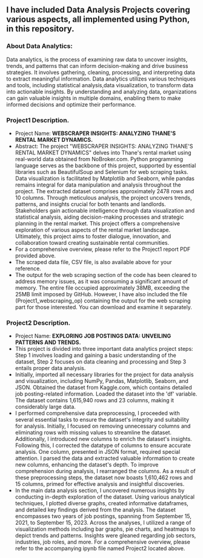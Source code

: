 ## I have included Data Analysis Projects covering various aspects, all implemented using Python, in this repository. 

### About Data Analytics:
Data analytics, is the process of examining raw data to uncover insights, trends, and patterns that can inform decision-making and drive business strategies. It involves gathering, cleaning, processing, and interpreting data to extract meaningful information. Data analytics utilizes various techniques and tools, including statistical analysis,data visualization, to transform data into actionable insights. By understanding and analyzing data, organizations can gain valuable insights in multiple domains, enabling them to make informed decisions and optimize their performance. 

### Project1 Description. 
- Project Name: **WEBSCRAPER INSIGHTS: ANALYZING THANE'S RENTAL MARKET DYNAMICS.** 
- Abstract: The project "WEBSCRAPER INSIGHTS: ANALYZING THANE'S RENTAL MARKET DYNAMICS" delves into Thane's rental market using real-world data obtained from NoBroker.com. Python programming language serves as the backbone of this project, supported by essential libraries such as BeautifulSoup and Selenium for web scraping tasks. Data visualization is facilitated by Matplotlib and Seaborn, while pandas remains integral for data manipulation and analysis throughout the project. The extracted dataset comprises approximately 2478 rows and 10 columns. Through meticulous analysis, the project uncovers trends, patterns, and insights crucial for both tenants and landlords. Stakeholders gain actionable intelligence through data visualization and statistical analysis, aiding decision-making processes and strategic planning in the rental market. This project offers a comprehensive exploration of various aspects of the rental market landscape. Ultimately, this project aims to foster dialogue, innovation, and collaboration toward creating sustainable rental communities. 
- For a comprehensive overview, please refer to the Project1 report PDF provided above.
- The scraped data file, CSV file, is also available above for your reference.
- The output for the web scraping section of the code has been cleared to address memory issues, as it was consuming a significant amount of memory. The entire file occupied approximately 38MB, exceeding the 25MB limit imposed by GitHub. However, I have also included the file (Project1_webscraping_op) containing the output for the web scraping part for those interested. You can download and examine it separately. 

### Project2 Description. 
- Project Name: **EXPLORING JOB POSTINGS DATA: UNVEILING PATTERNS AND TRENDS.**
- This project is divided into three important data analytics project steps: Step 1 involves loading and gaining a basic understanding of the dataset, Step 2 focuses on data cleaning and processing and Step 3 entails proper data analysis. 
- Initially, imported all necessary libraries for the project for data analysis and visualization, including NumPy, Pandas, Matplotlib, Seaborn, and JSON. Obtained the dataset from Kaggle.com, which contains detailed job posting-related information. Loaded the dataset into the 'df' variable. The dataset contains 1,615,940 rows and 23 columns, making it considerably large data.
- I performed comprehensive data preprocessing, I proceeded with several essential tasks to ensure the dataset's integrity and suitability for analysis. Initially, I focused on removing unnecessary columns and eliminating rows with missing values to streamline the dataset. Additionally, I introduced new columns to enrich the dataset's insights. Following this, I corrected the datatype of columns to ensure accurate analysis. One column, presented in JSON format, required special attention. I parsed the data and extracted valuable information to create new columns, enhancing the dataset's depth. To improve comprehension during analysis, I rearranged the columns. As a result of these preprocessing steps, the dataset now boasts 1,610,462 rows and 15 columns, primed for effective analysis and insightful discoveries. 
- In the main data analysis section, I uncovered numerous insights by conducting in-depth exploration of the dataset. Using various analytical techniques, I plotted diverse graphs, created informative dataframes, and detailed key findings derived from the analysis. The dataset encompasses two years of job postings, spanning from September 15, 2021, to September 15, 2023. Across the analyses, I utilized a range of visualization methods including bar graphs, pie charts, and heatmaps to depict trends and patterns. Insights were gleaned regarding job sectors, industries, job roles, and more. For a comprehensive overview, please refer to the accompanying ipynb file named Project2 located above.  
